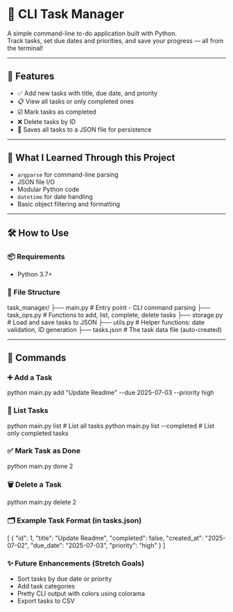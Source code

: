 # 📝 CLI Task Manager

A simple command-line to-do application built with Python.  
Track tasks, set due dates and priorities, and save your progress — all from the terminal!

---

## 🚀 Features

- ✅ Add new tasks with title, due date, and priority
- 📋 View all tasks or only completed ones
- ☑️ Mark tasks as completed
- ❌ Delete tasks by ID
- 💾 Saves all tasks to a JSON file for persistence

---

## 🧠 What I Learned Through this Project

- `argparse` for command-line parsing
- JSON file I/O
- Modular Python code
- `datetime` for date handling
- Basic object filtering and formatting

---

## 🛠️ How to Use

### 📦 Requirements
- Python 3.7+

### 📁 File Structure
task_manager/
├── main.py # Entry point - CLI command parsing
├── task_ops.py # Functions to add, list, complete, delete tasks
├── storage.py # Load and save tasks to JSON
├── utils.py # Helper functions: date validation, ID generation
├── tasks.json # The task data file (auto-created)

---

## 📌 Commands

### ➕ Add a Task
python main.py add "Update Readme" --due 2025-07-03 --priority high

### 📃 List Tasks
python main.py list                # List all tasks
python main.py list --completed   # List only completed tasks

### ✅ Mark Task as Done
python main.py done 2

### 🗑️ Delete a Task
python main.py delete 2

### 🗂 Example Task Format (in tasks.json)
[
    {
        "id": 1,
        "title": "Update Readme",
        "completed": false,
        "created_at": "2025-07-02",
        "due_date": "2025-07-03",
        "priority": "high"
    }
]

### ✨ Future Enhancements (Stretch Goals)

- Sort tasks by due date or priority
- Add task categories
- Pretty CLI output with colors using colorama
- Export tasks to CSV
